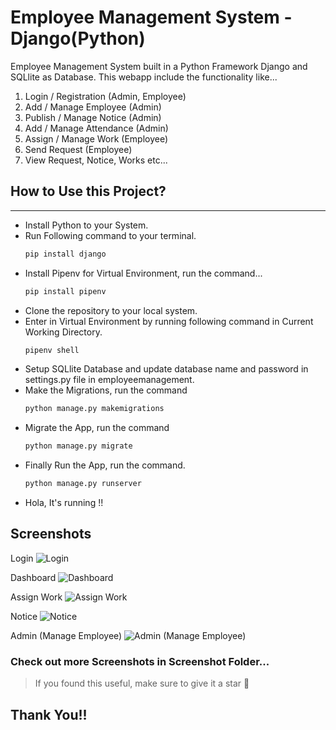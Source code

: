 # Employee Management System - Django(Python)

Employee Management System built in a Python Framework Django and SQLlite as Database. This webapp include the functionality like...

1. Login / Registration (Admin, Employee)
2. Add / Manage Employee (Admin)
3. Publish / Manage Notice (Admin)
4. Add / Manage Attendance (Admin)
5. Assign / Manage Work (Employee)
6. Send Request (Employee)
7. View Request, Notice, Works etc...

## How to Use this Project?
***
- Install Python to your System.
- Run Following command to your terminal.
    ```python
    pip install django
    ```
- Install Pipenv for Virtual Environment, run the command...
    ```python
    pip install pipenv
    ```
- Clone the repository to your local system.
- Enter in Virtual Environment by running following command in Current Working Directory.
    ```python
    pipenv shell
    ```
- Setup SQLlite Database and update database name and password in settings.py file in employeemanagement.
- Make the Migrations, run the command
    ```python
    python manage.py makemigrations
    ```
- Migrate the App, run the command
    ```python
    python manage.py migrate
    ```
- Finally Run the App, run the command.
    ```python
    python manage.py runserver
    ```
- Hola, It's running !!

## Screenshots

Login
![Login](https://github.com/omjogani/employee-management-django/blob/master/screenshots/Login.png "Login")

Dashboard
![Dashboard](https://github.com/omjogani/employee-management-django/blob/master/screenshots/Dashboard.png?raw=true "Dashboard")

Assign Work
![Assign Work](https://github.com/omjogani/employee-management-django/blob/master/screenshots/Assign%20Work.png?raw=true "Assign Work")

Notice
![Notice](https://github.com/omjogani/employee-management-django/blob/master/screenshots/Notice.png?raw=true "Notice")

Admin (Manage Employee)
![Admin (Manage Employee)](https://github.com/omjogani/employee-management-django/blob/master/screenshots/Admin%20Employee.png?raw=true "Admin (Manage Employee)")

### Check out more Screenshots in Screenshot Folder...

>If you found this useful, make sure to give it a star 🌟

## Thank You!!

